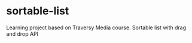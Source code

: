 # sortable-list
Learning project based on Traversy Media course. Sortable list with drag and drop API
